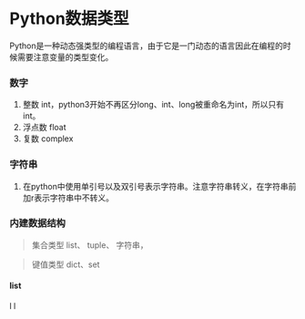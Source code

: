 # Python数据类型
Python是一种动态强类型的编程语言，由于它是一门动态的语言因此在编程的时候需要注意变量的类型变化。
### 数字
1.  整数 int，python3开始不再区分long、int、long被重命名为int，所以只有int。
2.  浮点数 float
3.  复数 complex
### 字符串
1.  在python中使用单引号以及双引号表示字符串。注意字符串转义，在字符串前加r表示字符串中不转义。
### 内建数据结构
 >  集合类型  list、 tuple、 字符串，  

>  键值类型  dict、set

####  list
l l



<!--stackedit_data:
eyJoaXN0b3J5IjpbMTM0MjYxNTM5NiwtMzQyNTA5MTcyLDExMj
g5NjMzMjQsLTU4NTM0MDAxNSwtMTYyMzY5NDMwNCwxNjI1NTk5
MjA2LDE4MDExMjQxMDYsLTEzODk5MDY3LC0xNjI2ODUxMjc4LD
cyNTE5MDkzNV19
-->
